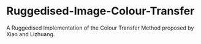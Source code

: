 # Ruggedised-Image-Colour-Transfer
A Ruggedised Implementation of the Colour Transfer Method proposed by Xiao and Lizhuang.
